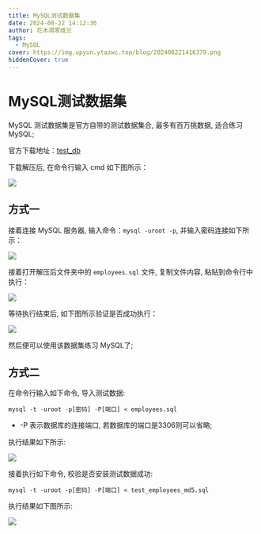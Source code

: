 ```yaml
---
title: MySQL测试数据集
date: 2024-08-22 14:12:36
author: 花木凋零成兰
tags: 
  - MySQL
cover: https://img.upyun.ytazwc.top/blog/202408221416379.png
hiddenCover: true
---
```


# MySQL测试数据集

MySQL 测试数据集是官方自带的测试数据集合, 最多有百万挑数据, 适合练习MySQL;

官方下载地址：[test_db](https://github.com/datacharmer/test_db)

下载解压后, 在命令行输入 cmd 如下图所示：

![](https://img.upyun.ytazwc.top/blog/202408221416379.png)

## 方式一

接着连接 MySQL 服务器, 输入命令：`mysql -uroot -p`, 并输入密码连接如下所示：

![](https://img.upyun.ytazwc.top/blog/202408221418928.png)

接着打开解压后文件夹中的 `employees.sql` 文件, 复制文件内容, 粘贴到命令行中执行：

![](https://img.upyun.ytazwc.top/blog/202408221420870.png)

等待执行结束后, 如下图所示验证是否成功执行：

![](https://img.upyun.ytazwc.top/blog/202408221421749.png)

然后便可以使用该数据集练习 MySQL了;

## 方式二

在命令行输入如下命令, 导入测试数据:

```shell
mysql -t -uroot -p[密码] -P[端口] < employees.sql
```

- -P 表示数据库的连接端口, 若数据库的端口是3306则可以省略;

执行结果如下所示:

![](https://img.upyun.ytazwc.top/blog/202505172105356.png)

接着执行如下命令, 校验是否安装测试数据成功:

```shell
mysql -t -uroot -p[密码] -P[端口] < test_employees_md5.sql
```
执行结果如下图所示:

![](https://img.upyun.ytazwc.top/blog/202505172106453.png)